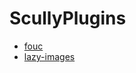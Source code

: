 # ScullyPlugins

- [fouc](https://github.com/notiz-dev/scully-plugins/tree/master/plugins/fouc#readme)
- [lazy-images](https://github.com/notiz-dev/scully-plugins/tree/master/plugins/lazy-images#readme)
